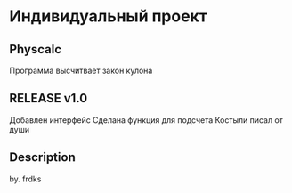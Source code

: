 # Индивидуальный проект
## Physcalc
  Программа высчитвает закон кулона

## RELEASE v1.0
  Добавлен интерфейс
  Сделана функция для подсчета
  Костыли писал от души 


## Description
  by. frdks
